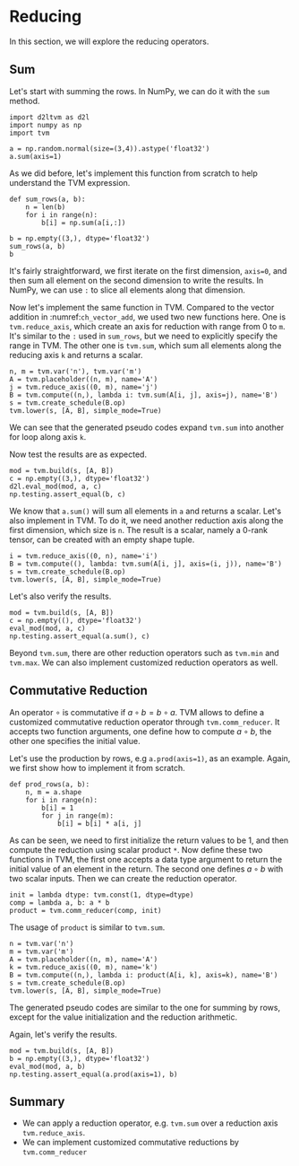 # Reducing

In this section, we will explore the reducing operators.

## Sum 

Let's start with summing the rows. In NumPy, we can do it with the `sum` method.

```{.python .input  n=29}
import d2ltvm as d2l
import numpy as np
import tvm

a = np.random.normal(size=(3,4)).astype('float32')
a.sum(axis=1)
```

As we did before, let's implement this function from scratch to help understand the TVM expression.

```{.python .input  n=2}
def sum_rows(a, b):
    n = len(b)
    for i in range(n):
        b[i] = np.sum(a[i,:])

b = np.empty((3,), dtype='float32')
sum_rows(a, b)
b
```

It's fairly straightforward, we first iterate on the first dimension, `axis=0`, and then sum all element on the second dimension to write the results. In NumPy, we can use `:` to slice all elements along that dimension. 

Now let's implement the same function in TVM. Compared to the vector addition in :numref:`ch_vector_add`, we used two new functions here. One is `tvm.reduce_axis`, which create an axis for reduction with range from 0 to `m`. It's similar to the `:` used in `sum_rows`, but we need to explicitly specify the range in TVM. The other one is `tvm.sum`, which sum all elements along the reducing axis `k` and returns a scalar.

```{.python .input  n=30}
n, m = tvm.var('n'), tvm.var('m')
A = tvm.placeholder((n, m), name='A')
j = tvm.reduce_axis((0, m), name='j')
B = tvm.compute((n,), lambda i: tvm.sum(A[i, j], axis=j), name='B')
s = tvm.create_schedule(B.op)
tvm.lower(s, [A, B], simple_mode=True)
```

We can see that the generated pseudo codes expand `tvm.sum` into another for loop along axis `k`. 

Now test the results are as expected.

```{.python .input  n=5}
mod = tvm.build(s, [A, B])
c = np.empty((3,), dtype='float32')
d2l.eval_mod(mod, a, c)
np.testing.assert_equal(b, c)
```

We know that `a.sum()` will sum all elements in `a` and returns a scalar. Let's also implement in TVM. To do it, we need another reduction axis along the first dimension, which size is `n`. The result is a scalar, namely a 0-rank tensor, can be created with an empty shape tuple.

```{.python .input  n=31}
i = tvm.reduce_axis((0, n), name='i')
B = tvm.compute((), lambda: tvm.sum(A[i, j], axis=(i, j)), name='B')
s = tvm.create_schedule(B.op)
tvm.lower(s, [A, B], simple_mode=True)
```

Let's also verify the results.

```{.python .input  n=17}
mod = tvm.build(s, [A, B])
c = np.empty((), dtype='float32')
eval_mod(mod, a, c)
np.testing.assert_equal(a.sum(), c)
```

Beyond `tvm.sum`, there are other reduction operators such as `tvm.min` and `tvm.max`. We can also implement customized reduction operators as well. 

## Commutative Reduction

An operator $\circ$ is commutative if $a\circ b = b\circ a$. TVM allows to define a customized commutative reduction operator through `tvm.comm_reducer`. It accepts two function arguments, one define how to compute $a\circ b$, the other one specifies the initial value. 

Let's use the production by rows, e.g `a.prod(axis=1)`, as an example. Again, we first show how to implement it from scratch. 

```{.python .input  n=25}
def prod_rows(a, b):
    n, m = a.shape
    for i in range(n):        
        b[i] = 1
        for j in range(m):
            b[i] = b[i] * a[i, j]
```

As can be seen, we need to first initialize the return values to be 1, and then compute the reduction using scalar product `*`. Now define these two functions in TVM, the first one accepts a data type argument to return the initial value of an element in the return. The second one defines $a\circ b$ with two scalar inputs. Then we can create the reduction operator. 

```{.python .input}
init = lambda dtype: tvm.const(1, dtype=dtype)
comp = lambda a, b: a * b
product = tvm.comm_reducer(comp, init)
```

The usage of `product` is similar to `tvm.sum`. 

```{.python .input  n=26}
n = tvm.var('n')
m = tvm.var('m')
A = tvm.placeholder((n, m), name='A')
k = tvm.reduce_axis((0, m), name='k')
B = tvm.compute((n,), lambda i: product(A[i, k], axis=k), name='B')
s = tvm.create_schedule(B.op)
tvm.lower(s, [A, B], simple_mode=True)
```

The generated pseudo codes are similar to the one for summing by rows, except for the value initialization and the reduction arithmetic.

Again, let's verify the results.

```{.python .input  n=28}
mod = tvm.build(s, [A, B])
b = np.empty((3,), dtype='float32')
eval_mod(mod, a, b)
np.testing.assert_equal(a.prod(axis=1), b)
```

## Summary

- We can apply a reduction operator, e.g. `tvm.sum` over a reduction axis `tvm.reduce_axis`.
- We can implement customized commutative reductions by `tvm.comm_reducer`
